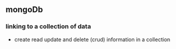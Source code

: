 ## mongoDb
### linking to a collection of data
- create read update and delete (crud) information in a collection
